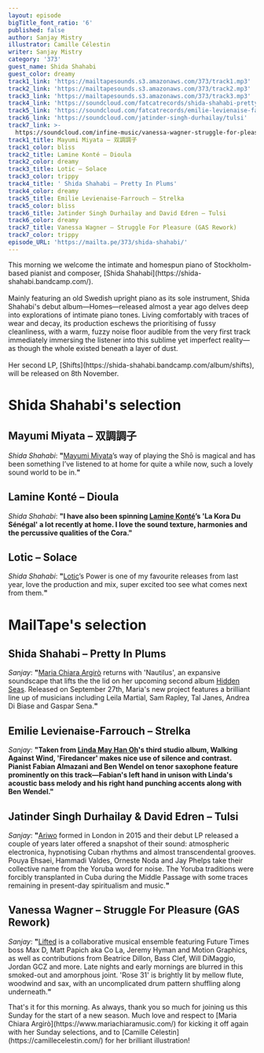 ```yaml
---
layout: episode
bigTitle_font_ratio: '6'
published: false
author: Sanjay Mistry
illustrator: Camille Célestin
writer: Sanjay Mistry
category: '373'
guest_name: Shida Shahabi
guest_color: dreamy
track1_link: 'https://mailtapesounds.s3.amazonaws.com/373/track1.mp3'
track2_link: 'https://mailtapesounds.s3.amazonaws.com/373/track2.mp3'
track3_link: 'https://mailtapesounds.s3.amazonaws.com/373/track3.mp3'
track4_link: 'https://soundcloud.com/fatcatrecords/shida-shahabi-pretty-in-plums'
track5_link: 'https://soundcloud.com/fatcatrecords/emilie-levienaise-farrouch-strelka'
track6_link: 'https://soundcloud.com/jatinder-singh-durhailay/tulsi'
track7_link: >-
  https://soundcloud.com/infine-music/vanessa-wagner-struggle-for-pleasure-gas-version-wim-mertens
track1_title: Mayumi Miyata – 双調調子
track1_color: bliss
track2_title: Lamine Konté – Dioula
track2_color: dreamy
track3_title: Lotic – Solace
track3_color: trippy
track4_title: ' Shida Shahabi – Pretty In Plums'
track4_color: dreamy
track5_title: Emilie Levienaise-Farrouch – Strelka
track5_color: bliss
track6_title: Jatinder Singh Durhailay and David Edren – Tulsi
track6_color: dreamy
track7_title: Vanessa Wagner – Struggle For Pleasure (GAS Rework)
track7_color: trippy
episode_URL: 'https://mailta.pe/373/shida-shahabi/'
---
```

<p id="introduction">This morning we welcome the intimate and homespun piano of Stockholm-based pianist and composer, [Shida Shahabi](https://shida-shahabi.bandcamp.com/).
<br><br>
Mainly featuring an old Swedish upright piano as its sole instrument, Shida Shahabi's debut album—Homes—released almost a year ago delves deep into explorations of intimate piano tones. Living comfortably with traces of wear and decay, its production eschews the prioritising of fussy cleanliness, with a warm, fuzzy noise floor audible from the very first track immediately immersing the listener into this sublime yet imperfect reality—as though the whole existed beneath a layer of dust.
<br><br>
Her second LP, [Shifts](https://shida-shahabi.bandcamp.com/album/shifts), will be released on 8th November.
</p>

# Shida Shahabi's selection

## Mayumi Miyata – 双調調子
_Shida Shahabi_: **"**[Mayumi Miyata](https://en.wikipedia.org/wiki/Mayumi_Miyata)’s way of playing the Shō is magical and has been something I’ve listened to at home for quite a while now, such a lovely sound world to be in.**"**

## Lamine Konté – Dioula
_Shida Shahabi_: **"**I have also been spinning [Lamine Konté](https://www.discogs.com/artist/1060813-Lamine-Kont%C3%A9)’s 'La Kora Du Sénégal' a lot recently at home. I love the sound texture, harmonies and the percussive qualities of the Cora.**"**

## Lotic – Solace
_Shida Shahabi_: **"**[Lotic](https://soundcloud.com/lotic)’s Power is one of my favourite releases from last year, love the production and mix, super excited too see what comes next from them.**"**


# MailTape's selection

## Shida Shahabi – Pretty In Plums
_Sanjay_: **"**[Maria Chiara Argirò](https://www.mariachiaramusic.com/) returns with 'Nautilus', an expansive soundscape that lifts the the lid on her upcoming second album [Hidden Seas](https://mariachiaramusic.bandcamp.com/album/hidden-seas). Released on September 27th, Maria's new project features a brilliant line up of musicians including Leila Martial, Sam Rapley, Tal Janes, Andrea Di Biase and Gaspar Sena.**"**

## Emilie Levienaise-Farrouch – Strelka
_Sanjay_: **"**Taken from [Linda May Han Oh](https://lindamayhanoh.com/)'s third studio album, Walking Against Wind, 'Firedancer' makes nice use of silence and contrast. Pianist Fabian Almazani and Ben Wendel on tenor saxophone feature prominently on this track—Fabian's left hand in unison with Linda's acoustic bass melody and his right hand punching accents along with Ben Wendel.**"**

## Jatinder Singh Durhailay & David Edren – Tulsi
_Sanjay_: **"**[Ariwo](http://www.ariwomusic.com/) formed in London in 2015 and their debut LP released a couple of years later offered a snapshot of their sound: atmospheric electronica, hypnotising Cuban rhythms and almost transcendental grooves. Pouya Ehsaei, Hammadi Valdes, Orneste Noda and Jay Phelps take their collective name from the Yoruba word for noise. The Yoruba traditions were forcibly transplanted in Cuba during the Middle Passage with some traces remaining in present-day spiritualism and music.**"**

## Vanessa Wagner – Struggle For Pleasure (GAS Rework)
_Sanjay_: **"**[Lifted](https://p-a-n.org/release/lifted-2-pan-85/) is a collaborative musical ensemble featuring Future Times boss Max D, Matt Papich aka Co La, Jeremy Hyman and Motion Graphics, as well as contributions from Beatrice Dillon, Bass Clef, Will DiMaggio, Jordan GCZ and more. Late nights and early mornings are blurred in this smoked-out and amorphous joint. 'Rose 31' is brightly lit by mellow flute, woodwind and sax, with an uncomplicated drum pattern shuffling along underneath.**"**


<p id="outroduction"> That's it for this morning. As always, thank you so much for joining us this Sunday for the start of a new season. Much love and respect to [Maria Chiara Argirò](https://www.mariachiaramusic.com/) for kicking it off again with her Sunday selections, and to [Camille Célestin](https://camillecelestin.com/) for her brilliant illustration!</p>
